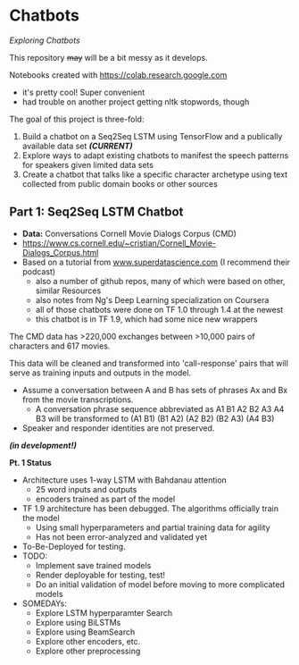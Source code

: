 # Chatbots

_Exploring Chatbots_

This repository ~~may~~ will be a bit messy as it develops.

Notebooks created with https://colab.research.google.com
  - it's pretty cool! Super convenient
  - had trouble on another project getting nltk stopwords, though

The goal of this project is three-fold:

1) Build a chatbot on a Seq2Seq LSTM using TensorFlow and a publically available data set **_(CURRENT)_**
1) Explore ways to adapt existing chatbots to manifest the speech patterns for speakers given limited data sets
1) Create a chatbot that talks like a specific character archetype using text collected from public domain books or other sources

## Part 1: Seq2Seq LSTM Chatbot
- **Data:** Conversations Cornell Movie Dialogs Corpus (CMD)
- https://www.cs.cornell.edu/~cristian/Cornell_Movie-Dialogs_Corpus.html
- Based on a tutorial from www.superdatascience.com (I recommend their podcast)
  - also a number of github repos, many of which were based on other, similar Resources
  - also notes from Ng's Deep Learning specialization on Coursera
  - all of those chatbots were done on TF 1.0 through 1.4 at the newest
  - this chatbot is in TF 1.9, which had some nice new wrappers

The CMD data has >220,000 exchanges between >10,000 pairs of characters and 617 movies.

This data will be cleaned and transformed into 'call-response' pairs that will serve as training inputs and outputs in the model.
- Assume a conversation between A and B has sets of phrases Ax and Bx from the movie transcriptions.
  - A conversation phrase sequence abbreviated as A1 B1 A2 B2 A3 A4 B3 will be transformed to (A1 B1) (B1 A2) (A2 B2) (B2 A3) (A4 B3)
- Speaker and responder identities are not preserved.

***(in development!)***

**Pt. 1 Status**
- Architecture uses 1-way LSTM with Bahdanau attention
  - 25 word inputs and outputs
  - encoders trained as part of the model
- TF 1.9 architecture has been debugged. The algorithms officially train the model
  - Using small hyperparameters and partial training data for agility
  - Has not been error-analyzed and validated yet
- To-Be-Deployed for testing.
- TODO:
  - Implement save trained models
  - Render deployable for testing, test!
  - Do an initial validation of model before moving to more complicated models
- SOMEDAYs:
  - Explore LSTM hyperparamter Search
  - Explore using BiLSTMs
  - Explore using BeamSearch
  - Explore other encoders, etc.
  - Explore other preprocessing
